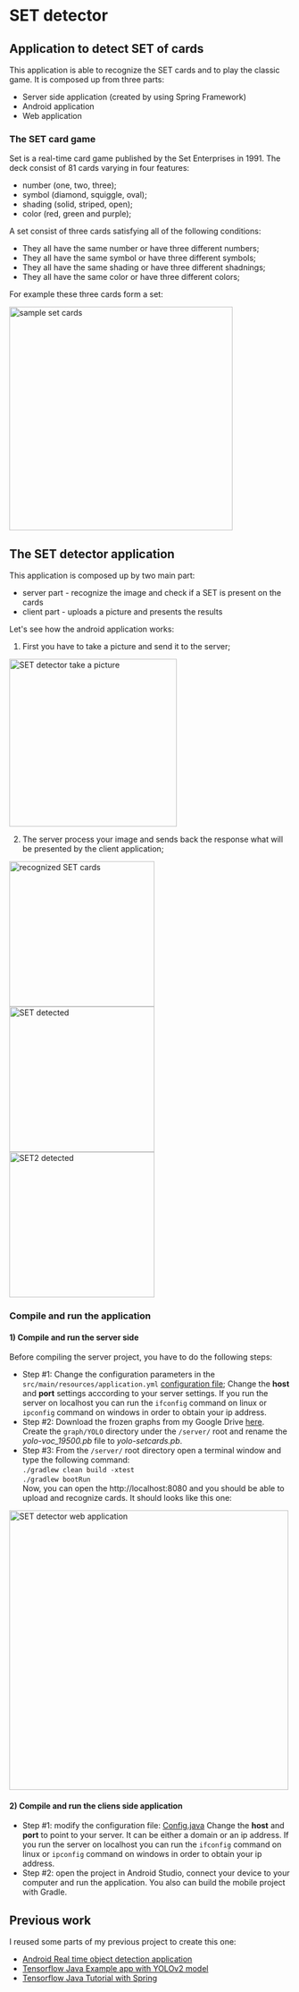 # SET detector
## Application to detect SET of cards
This application is able to recognize the SET cards and to play the classic game. It is composed up from three parts:
* Server side application (created by using Spring Framework)
* Android application
* Web application

### The SET card game
Set is a real-time card game published by the Set Enterprises in 1991. The deck consist of 81 cards varying in four features:
* number (one, two, three);
* symbol (diamond, squiggle, oval);
* shading (solid, striped, open);
* color (red, green and purple);

A set consist of three cards satisfying all of the following conditions:
* They all have the same number or have three different numbers;
* They all have the same symbol or have three different symbols;
* They all have the same shading or have three different shadnings;
* They all have the same color or have three different colors;

For example these three cards form a set:

<img src="https://github.com/szaza/set-detector/blob/master/samples/set-game-cards.png" 
title="sample set cards" alt="sample set cards" width="400"/>

## The SET detector application
This application is composed up by two main part:
* server part - recognize the image and check if a SET is present on the cards
* client part - uploads a picture and presents the results

Let's see how the android application works:

1) First you have to take a picture and send it to the server;

<img src="https://github.com/szaza/set-detector/blob/master/samples/set-detector-android-take-picture.png"
alt="SET detector take a picture" title="SET detector take a picture" width="300" />

2) The server process your image and sends back the response what will be presented by the client application;

<img src="https://github.com/szaza/set-detector/blob/master/samples/android-recognized-cards-1.png"
alt="recognized SET cards" title="recognized SET cards" width="260"/>
<img src="https://github.com/szaza/set-detector/blob/master/samples/android-recognized-cards-2.png"
alt="SET detected" title="SET detected" width="260"/>
<img src="https://github.com/szaza/set-detector/blob/master/samples/android-recognized-cards-3.png"
alt="SET2 detected" title="SET2 detected" width="260"/>

### Compile and run the application
#### 1) Compile and run the server side
Before compiling the server project, you have to do the following steps:
* Step #1: Change the configuration parameters in the `src/main/resources/application.yml` [configuration file](https://github.com/szaza/set-detector/blob/master/server/src/main/resources/application.yml);
Change the **host** and **port** settings acccording to your server settings. If you run the server on localhost you can run the `ifconfig` command on linux or `ipconfig` command on windows in order to obtain your ip address.
* Step #2: Download the frozen graphs from my Google Drive [here](https://drive.google.com/open?id=1yJXjBWfMGGfw_viOzHgRU6088aRJNov_). Create the `graph/YOLO` directory under the `/server/` root and rename the *yolo-voc_19500.pb* file to *yolo-setcards.pb*.
* Step #3: From the `/server/` root directory open a terminal window and type the following command:<br/>
`./gradlew clean build -xtest`<br/>
`./gradlew bootRun`<br/>
Now, you can open the http://localhost:8080 and you should be able to upload and recognize cards.
It should looks like this one:

<img src="https://github.com/szaza/set-detector/blob/master/samples/set-detector-web.png"
alt="SET detector web application" title="SET detector web application" width="500"/>

#### 2) Compile and run the cliens side application
* Step #1: modify the configuration file: [Config.java](https://github.com/szaza/set-detector/blob/master/android/src/main/java/edu/tensorflow/client/Config.java)
Change the **host** and **port** to point to your server. It can be either a domain or an ip address. If you run the server on localhost you can run the `ifconfig` command on linux or `ipconfig` command on windows in order to obtain your ip address.
* Step #2: open the project in Android Studio, connect your device to your computer and run the application.
You also can build the mobile project with Gradle.

## Previous work
I reused some parts of my previous project to create this one:
* [Android Real time object detection application](https://github.com/szaza/android-yolo-v2)
* [Tensorflow Java Example app with YOLOv2 model](https://github.com/szaza/tensorflow-java-yolo)
* [Tensorflow Java Tutorial with Spring](https://github.com/szaza/tensorflow-java-examples-spring)

